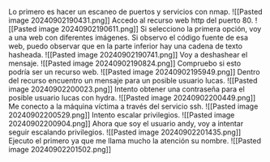 Lo primero es hacer un escaneo de puertos y servicios con nmap.
![[Pasted image 20240902190431.png]]
Accedo al recurso web http del puerto 80.
![[Pasted image 20240902190611.png]]
Si selecciono la primera opción, voy a una web con diferentes imágenes.
Si observo el código fuente de esa web, puedo observar que en la parte inferior hay una cadena de texto hasheada.
![[Pasted image 20240902190741.png]]
Voy a deshashear el mensaje.
![[Pasted image 20240902190824.png]]
Compruebo si esto podría ser un recurso web.
![[Pasted image 20240902195949.png]]
Dentro del recurso encuentro un mensaje para un posible usuario lucas.
![[Pasted image 20240902200023.png]]
Intento obtener una contraseña para el posible usuario lucas con hydra.
![[Pasted image 20240902200449.png]]
Me conecto a la máquina víctima a través del servicio ssh.
![[Pasted image 20240902200529.png]]
Intento escalar privilegios.
![[Pasted image 20240902200904.png]]
Ahora que soy el usuario andy, voy a intentar seguir escalando privilegios.
![[Pasted image 20240902201435.png]]
Ejecuto el primero ya que me llama mucho la atención su nombre.
![[Pasted image 20240902201502.png]]

